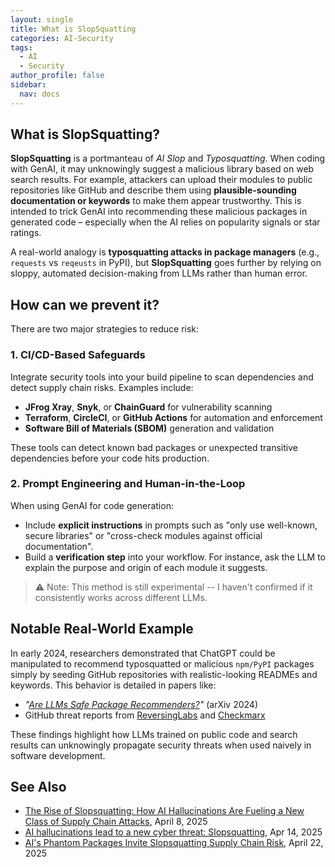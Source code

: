 ```yaml
---
layout: single
title: What is SlopSquatting
categories: AI-Security
tags:
  - AI
  - Security
author_profile: false
sidebar:
  nav: docs
---
```

## What is SlopSquatting?
**SlopSquatting** is a portmanteau of _AI Slop_ and _Typosquatting_. When coding with GenAI, it may unknowingly suggest a malicious library based on web search results. For example, attackers can upload their modules to public repositories like GitHub and describe them using **plausible-sounding documentation or keywords** to make them appear trustworthy. This is intended to trick GenAI into recommending these malicious packages in generated code – especially when the AI relies on popularity signals or star ratings.

A real-world analogy is **typosquatting attacks in package managers** (e.g., `requests` vs `reqeusts` in PyPI), but **SlopSquatting** goes further by relying on sloppy, automated decision-making from LLMs rather than human error.
## How can we prevent it?
There are two major strategies to reduce risk:
### 1. CI/CD-Based Safeguards
Integrate security tools into your build pipeline to scan dependencies and detect supply chain risks. Examples include:
- **JFrog Xray**, **Snyk**, or **ChainGuard** for vulnerability scanning    
- **Terraform**, **CircleCI**, or **GitHub Actions** for automation and enforcement    
- **Software Bill of Materials (SBOM)** generation and validation    

These tools can detect known bad packages or unexpected transitive dependencies before your code hits production.
### 2. Prompt Engineering and Human-in-the-Loop
When using GenAI for code generation:
- Include **explicit instructions** in prompts such as "only use well-known, secure libraries" or "cross-check modules against official documentation".    
- Build a **verification step** into your workflow. For instance, ask the LLM to explain the purpose and origin of each module it suggests.    

> ⚠️ Note: This method is still experimental -- I haven't confirmed if it consistently works across different LLMs.
## Notable Real-World Example
In early 2024, researchers demonstrated that ChatGPT could be manipulated to recommend typosquatted or malicious `npm/PyPI` packages simply by seeding GitHub repositories with realistic-looking READMEs and keywords. This behavior is detailed in papers like:
- _"[Are LLMs Safe Package Recommenders?](https://arxiv.org/abs/2406.10279)"_ (arXiv 2024)    
- GitHub threat reports from [ReversingLabs](https://risky.biz/risky-bulletin-ai-slopsquatting-its-coming/) and [Checkmarx](https://checkmarx.com/blog/typosquatting-campaign-targeting-pythons-top-packages-dropping-github-hosted-malware-with-dga-capabilities/)

These findings highlight how LLMs trained on public code and search results can unknowingly propagate security threats when used naively in software development.
## See Also
- [The Rise of Slopsquatting: How AI Hallucinations Are Fueling a New Class of Supply Chain Attacks](https://socket.dev/blog/slopsquatting-how-ai-hallucinations-are-fueling-a-new-class-of-supply-chain-attacks), April 8, 2025
- [AI hallucinations lead to a new cyber threat: Slopsquatting](https://www.csoonline.com/article/3961304/ai-hallucinations-lead-to-new-cyber-threat-slopsquatting.html), Apr 14, 2025
- [AI's Phantom Packages Invite Slopsquatting Supply Chain Risk](https://www.bankinfosecurity.com/ais-phantom-packages-invite-slopsquatting-supply-chain-risk-a-28059), April 22, 2025